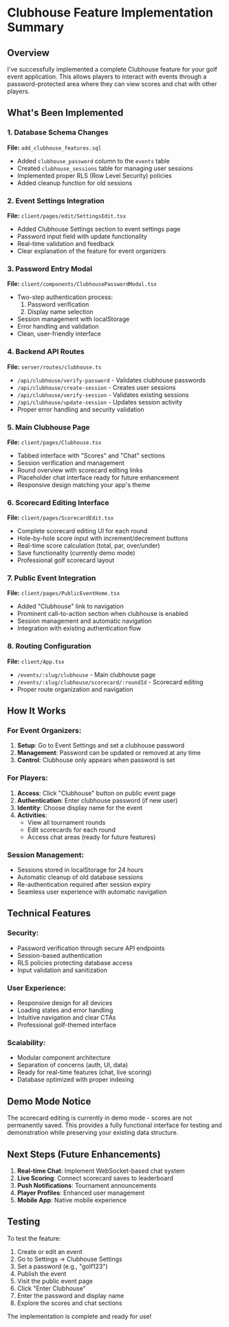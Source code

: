 # Clubhouse Feature Implementation Summary

## Overview

I've successfully implemented a complete Clubhouse feature for your golf event application. This allows players to interact with events through a password-protected area where they can view scores and chat with other players.

## What's Been Implemented

### 1. Database Schema Changes

**File:** `add_clubhouse_features.sql`

- Added `clubhouse_password` column to the `events` table
- Created `clubhouse_sessions` table for managing user sessions
- Implemented proper RLS (Row Level Security) policies
- Added cleanup function for old sessions

### 2. Event Settings Integration

**File:** `client/pages/edit/SettingsEdit.tsx`

- Added Clubhouse Settings section to event settings page
- Password input field with update functionality
- Real-time validation and feedback
- Clear explanation of the feature for event organizers

### 3. Password Entry Modal

**File:** `client/components/ClubhousePasswordModal.tsx`

- Two-step authentication process:
  1. Password verification
  2. Display name selection
- Session management with localStorage
- Error handling and validation
- Clean, user-friendly interface

### 4. Backend API Routes

**File:** `server/routes/clubhouse.ts`

- `/api/clubhouse/verify-password` - Validates clubhouse passwords
- `/api/clubhouse/create-session` - Creates user sessions
- `/api/clubhouse/verify-session` - Validates existing sessions
- `/api/clubhouse/update-session` - Updates session activity
- Proper error handling and security validation

### 5. Main Clubhouse Page

**File:** `client/pages/Clubhouse.tsx`

- Tabbed interface with "Scores" and "Chat" sections
- Session verification and management
- Round overview with scorecard editing links
- Placeholder chat interface ready for future enhancement
- Responsive design matching your app's theme

### 6. Scorecard Editing Interface

**File:** `client/pages/ScorecardEdit.tsx`

- Complete scorecard editing UI for each round
- Hole-by-hole score input with increment/decrement buttons
- Real-time score calculation (total, par, over/under)
- Save functionality (currently demo mode)
- Professional golf scorecard layout

### 7. Public Event Integration

**File:** `client/pages/PublicEventHome.tsx`

- Added "Clubhouse" link to navigation
- Prominent call-to-action section when clubhouse is enabled
- Session management and automatic navigation
- Integration with existing authentication flow

### 8. Routing Configuration

**File:** `client/App.tsx`

- `/events/:slug/clubhouse` - Main clubhouse page
- `/events/:slug/clubhouse/scorecard/:roundId` - Scorecard editing
- Proper route organization and navigation

## How It Works

### For Event Organizers:

1. **Setup**: Go to Event Settings and set a clubhouse password
2. **Management**: Password can be updated or removed at any time
3. **Control**: Clubhouse only appears when password is set

### For Players:

1. **Access**: Click "Clubhouse" button on public event page
2. **Authentication**: Enter clubhouse password (if new user)
3. **Identity**: Choose display name for the event
4. **Activities**:
   - View all tournament rounds
   - Edit scorecards for each round
   - Access chat areas (ready for future features)

### Session Management:

- Sessions stored in localStorage for 24 hours
- Automatic cleanup of old database sessions
- Re-authentication required after session expiry
- Seamless user experience with automatic navigation

## Technical Features

### Security:

- Password verification through secure API endpoints
- Session-based authentication
- RLS policies protecting database access
- Input validation and sanitization

### User Experience:

- Responsive design for all devices
- Loading states and error handling
- Intuitive navigation and clear CTAs
- Professional golf-themed interface

### Scalability:

- Modular component architecture
- Separation of concerns (auth, UI, data)
- Ready for real-time features (chat, live scoring)
- Database optimized with proper indexing

## Demo Mode Notice

The scorecard editing is currently in demo mode - scores are not permanently saved. This provides a fully functional interface for testing and demonstration while preserving your existing data structure.

## Next Steps (Future Enhancements)

1. **Real-time Chat**: Implement WebSocket-based chat system
2. **Live Scoring**: Connect scorecard saves to leaderboard
3. **Push Notifications**: Tournament announcements
4. **Player Profiles**: Enhanced user management
5. **Mobile App**: Native mobile experience

## Testing

To test the feature:

1. Create or edit an event
2. Go to Settings → Clubhouse Settings
3. Set a password (e.g., "golf123")
4. Publish the event
5. Visit the public event page
6. Click "Enter Clubhouse"
7. Enter the password and display name
8. Explore the scores and chat sections

The implementation is complete and ready for use!
